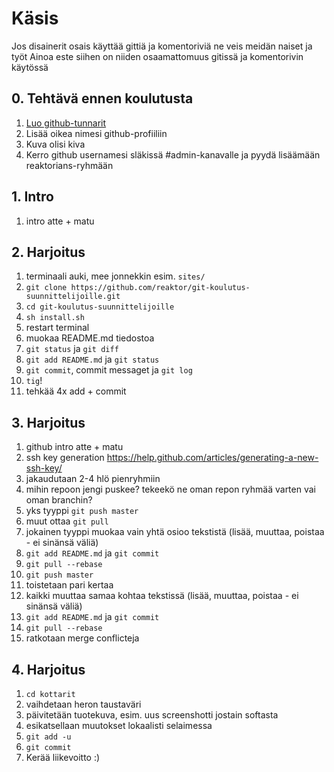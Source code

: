 # Käsis
Jos disainerit osais käyttää gittiä ja komentoriviä ne veis meidän naiset ja työt
Ainoa este siihen on niiden osaamattomuus gitissä ja komentorivin käytössä

## 0. Tehtävä ennen koulutusta
1. [Luo github-tunnarit](https://github.com/join)
1. Lisää oikea nimesi github-profiiliin
1. Kuva olisi kiva
1. Kerro github usernamesi släkissä #admin-kanavalle ja pyydä lisäämään reaktorians-ryhmään

## 1. Intro
1. intro atte + matu

## 2. Harjoitus
1. terminaali auki, mee jonnekkin esim. `sites/`
1. `git clone https://github.com/reaktor/git-koulutus-suunnittelijoille.git`
1. `cd git-koulutus-suunnittelijoille`
1. `sh install.sh`
1. restart terminal
1. muokaa README.md tiedostoa
  1. `git status` ja `git diff`
  1. `git add README.md` ja `git status`
  1. `git commit`, commit messaget ja `git log`
  1. `tig`!
  1. tehkää 4x add + commit

## 3. Harjoitus
1. github intro atte + matu
1. ssh key generation https://help.github.com/articles/generating-a-new-ssh-key/
1. jakaudutaan 2-4 hlö pienryhmiin
1. mihin repoon jengi puskee? tekeekö ne oman repon ryhmää varten vai oman branchin?
1. yks tyyppi `git push master`
1. muut ottaa `git pull`
1. jokainen tyyppi muokaa vain yhtä osioo tekstistä (lisää, muuttaa, poistaa - ei sinänsä väliä)
  1. `git add README.md` ja `git commit`
  1. `git pull --rebase`
  1. `git push master`
  1. toistetaan pari kertaa
1. kaikki muuttaa samaa kohtaa tekstissä (lisää, muuttaa, poistaa - ei sinänsä väliä)
  1. `git add README.md` ja `git commit`
  1. `git pull --rebase`
  1. ratkotaan merge conflicteja

## 4. Harjoitus
1. `cd kottarit`
1. vaihdetaan heron taustaväri 
1. päivitetään tuotekuva, esim. uus screenshotti jostain softasta
1. esikatsellaan muutokset lokaalisti selaimessa
1. `git add -u`
1. `git commit`
1. Kerää liikevoitto :)